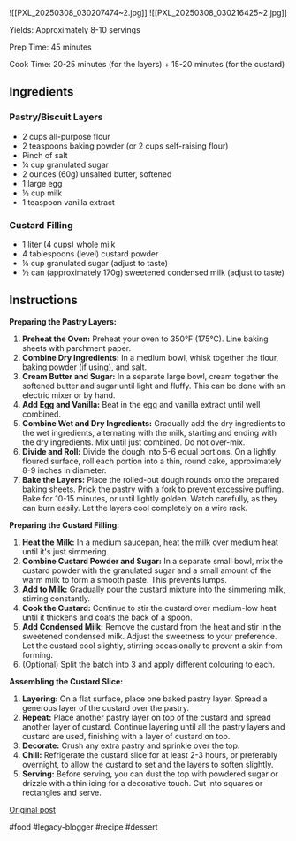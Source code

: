 <!--
date: 2008-09-05
published: true
slug: custard-slice
time_to_read: 5
title: Julie's Custard slice
-->
![[PXL_20250308_030207474~2.jpg]]
![[PXL_20250308_030216425~2.jpg]]

Yields: Approximately 8-10 servings

Prep Time: 45 minutes

Cook Time: 20-25 minutes (for the layers) + 15-20 minutes (for the custard)

## Ingredients

### Pastry/Biscuit Layers

- 2 cups all-purpose flour
- 2 teaspoons baking powder (or 2 cups self-raising flour)
- Pinch of salt
- ¼ cup granulated sugar
- 2 ounces (60g) unsalted butter, softened
- 1 large egg
- ½ cup milk
- 1 teaspoon vanilla extract

### Custard Filling

- 1 liter (4 cups) whole milk
- 4 tablespoons (level) custard powder
- ¼ cup granulated sugar (adjust to taste)
- ½ can (approximately 170g) sweetened condensed milk (adjust to taste)

## Instructions

**Preparing the Pastry Layers:**

1. **Preheat the Oven:** Preheat your oven to 350°F (175°C). Line baking sheets with parchment paper.
2. **Combine Dry Ingredients:** In a medium bowl, whisk together the flour, baking powder (if using), and salt.
3. **Cream Butter and Sugar:** In a separate large bowl, cream together the softened butter and sugar until light and fluffy. This can be done with an electric mixer or by hand.
4. **Add Egg and Vanilla:** Beat in the egg and vanilla extract until well combined.
5. **Combine Wet and Dry Ingredients:** Gradually add the dry ingredients to the wet ingredients, alternating with the milk, starting and ending with the dry ingredients. Mix until just combined. Do not over-mix.
6. **Divide and Roll:** Divide the dough into 5-6 equal portions. On a lightly floured surface, roll each portion into a thin, round cake, approximately 8-9 inches in diameter.
7. **Bake the Layers:** Place the rolled-out dough rounds onto the prepared baking sheets. Prick the pastry with a fork to prevent excessive puffing. Bake for 10-15 minutes, or until lightly golden. Watch carefully, as they can burn easily. Let the layers cool completely on a wire rack.

**Preparing the Custard Filling:**

1. **Heat the Milk:** In a medium saucepan, heat the milk over medium heat until it's just simmering.
2. **Combine Custard Powder and Sugar:** In a separate small bowl, mix the custard powder with the granulated sugar and a small amount of the warm milk to form a smooth paste. This prevents lumps.
3. **Add to Milk:** Gradually pour the custard mixture into the simmering milk, stirring constantly.
4. **Cook the Custard:** Continue to stir the custard over medium-low heat until it thickens and coats the back of a spoon.
5. **Add Condensed Milk:** Remove the custard from the heat and stir in the sweetened condensed milk. Adjust the sweetness to your preference. Let the custard cool slightly, stirring occasionally to prevent a skin from forming.
6. (Optional) Split the batch into 3 and apply different colouring to each.

**Assembling the Custard Slice:**

1. **Layering:** On a flat surface, place one baked pastry layer. Spread a generous layer of the custard over the pastry.
2. **Repeat:** Place another pastry layer on top of the custard and spread another layer of custard. Continue layering until all the pastry layers and custard are used, finishing with a layer of custard on top.
3. **Decorate:** Crush any extra pastry and sprinkle over the top.
4. **Chill:** Refrigerate the custard slice for at least 2-3 hours, or preferably overnight, to allow the custard to set and the layers to soften slightly.
5. **Serving:** Before serving, you can dust the top with powdered sugar or drizzle with a thin icing for a decorative touch. Cut into squares or rectangles and serve.

[Original post](https://ysfk.blogspot.com/2008/09/recipe-julie-mums-custard-slice.html)

#food #legacy-blogger #recipe #dessert 
